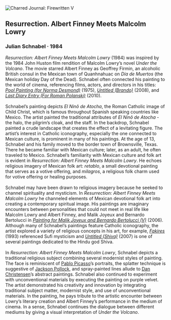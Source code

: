 <div class="artwork-of-the-day">
  <div class="container">
    <div class="img-wrapper">
      <img
        src="https://uploads6.wikiart.org/00286/images/julian-schnabel/resurrection-albert-finney-meets-malcolm-lowry-1984.jpg!Large.jpg"
        alt="Charred Journal: Firewritten V" />
    </div>
    <div class="artwork-detail">
      <div class="artwork-origin"> 
        <h2 class="artwork-name">Resurrection. Albert Finney Meets Malcolm Lowry</h2>
        <h3 class="artist">
          Julian Schnabel
                    ·  1984
        </h3>
      </div>
      <p class="description">
        <span class="artwork-description-text ng-binding" ng-bind-html="viewModel.ArtworkOfTheDay.Description | unsafe"><i>Resurrection: Albert Finney Meets Malcolm Lowry</i> (1984) was inspired by the 1984 John Huston film rendition of Malcolm Lowry’s novel <i>Under the Volcano</i>. The movie starred Albert Finney as Geoffrey Firmin, an alcoholic British consul in the Mexican town of Quanhnahuac on <i>Día de Muertos</i> (the Mexican holiday Day of the Dead). Schnabel often connected his painting to the world of cinema, referencing films, actors, and directors in his titles: <a target="_blank" href="https://www.wikiart.org/en/julian-schnabel/norma-pool-painting-for-norma-desmond-1975"><i>Pool Painting (for Norma Desmond)</i></a> (1975), <a target="_blank" href="https://www.wikiart.org/en/julian-schnabel/untitled-brando-2008"><i>Untitled (Brando)</i></a> (2008), and <a target="_blank" href="https://www.wikiart.org/en/julian-schnabel/last-diary-entry-for-roman-polanski-2010"><i>Last Diary Entry (For Roman Polanski)</i></a> (2010). <br><br>Schnabel’s painting depicts <i>El Ninõ de Atocha</i>, the Roman Catholic image of Child Christ, which is famous throughout Spanish speaking countries like Mexico. The artist painted the traditional attributes of <i>El Ninõ de Atocha</i> - the halo, the pilgrim’s cloak, and the staff. In the backdrop, Schnabel painted a crude landscape that creates the effect of a levitating figure. The artist’s interest in Catholic iconography, especially the one connected to Mexican culture, is prominent in many of his paintings. At the age of 13, Schnabel and his family moved to the border town of Brownsville, Texas. There he became familiar with Mexican culture; later, as an adult, he often traveled to Mexico. Schnabel’s familiarity with Mexican culture and folk art is evident in <i>Resurrection: Albert Finney Meets Malcolm Lowry</i>. He echoes religious imagery of Mexican folk art: <i>retablo</i>, a small devotional painting that serves as a votive offering, and <i>milagros</i>, a religious folk charm used for votive offering or healing purposes.<br><br>Schnabel may have been drawn to religious imagery because he seeked to channel spirituality and mysticism. In <i>Resurrection: Albert Finney Meets Malcolm Lowry</i> he channeled elements of Mexican devotional folk art into creating a contemporary spiritual image. His paintings are imaginary encounters between personalities that could not meet in real life like Malcolm Lowry and Albert Finney, and Malik Joyeux and Bernardo Bertolucci in <a target="_blank" href="https://www.wikiart.org/en/julian-schnabel/painting-for-malik-joyeux-and-bernardo-bertolucci-v-2006"><i>Painting for Malik Joyeux and Bernardo Bertolucci (V)</i></a> (2006). Although many of Schnabel’s paintings feature Catholic iconography, the artist explored a variety of religious concepts in his art, for example, <a target="_blank" href="https://www.wikiart.org/en/julian-schnabel/fakires-fakirrak-1993"><i>Fakires</i></a> (1993) referenced Sufi mysticism and <a target="_blank" href="https://www.wikiart.org/en/julian-schnabel/untitled-shiva-2007"><i>Untitled (Shiva)</i></a> (2007) is one of several paintings dedicated to the Hindu god Shiva.<br><br>In <i>Resurrection: Albert Finney Meets Malcolm Lowry</i>, Schnabel depicts a traditional religious subject combining several modernist styles of painting. The face is reminiscent of <a target="_blank" href="https://www.wikiart.org/en/pablo-picasso">Pablo Picasso</a>’s portraits, the splatter technique is suggestive of <a target="_blank" href="https://www.wikiart.org/en/jackson-pollock">Jackson Pollock</a>, and spray-painted lines allude to <a target="_blank" href="https://www.wikiart.org/en/dan-christensen">Dan Christensen</a>’s abstract paintings. Schnabel also continued to experiment with unconventional materials by executing the painting on purple velvet. The artist demonstrated his creativity and innovation by integrating traditional subject matter, modernist style, and use of unconventional materials. In the painting, he pays tribute to the artistic encounter between Lowry’s literary creation and Albert Finney’s performance in the medium of cinema. In a sense, Schnabel continues the dialogue between different mediums by giving a visual interpretation of <i>Under the Volcano</i>.</span>
                        <div class="text-shadow-container" ng-show="showShadow" style=""></div>
      </p>
    </div>
  </div>

</div>

